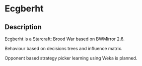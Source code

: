 # Ecgberht

## Description

Ecgberht is a Starcraft: Brood War based on BWMirror 2.6.

Behaviour based on decisions trees and influence matrix.

Opponent based strategy picker learning using Weka is planned.
